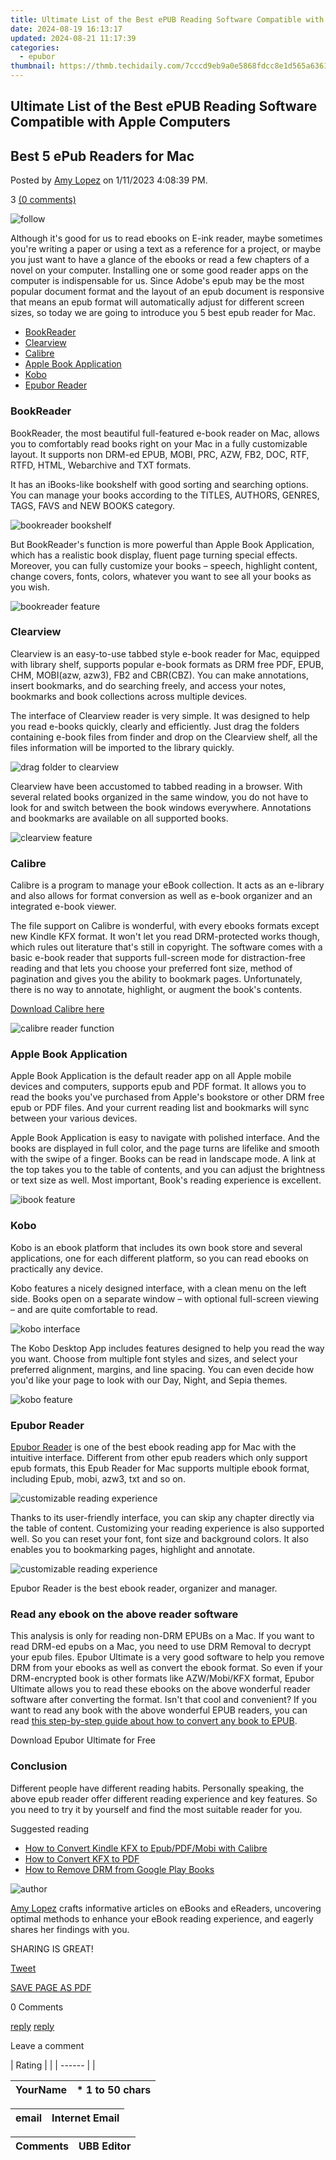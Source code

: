```yaml
---
title: Ultimate List of the Best ePUB Reading Software Compatible with Apple Computers
date: 2024-08-19 16:13:17
updated: 2024-08-21 11:17:39
categories:
  - epubor
thumbnail: https://thmb.techidaily.com/7cccd9eb9a0e5868fdcc8e1d565a6361afbd695166e4fbcce6c8036521a9edd3.jpg
---
```


## Ultimate List of the Best ePUB Reading Software Compatible with Apple Computers

## Best 5 ePub Readers for Mac

Posted by [Amy Lopez](https://shorturl.at/bmsEO) on 1/11/2023 4:08:39 PM.

3 [(0 comments)](http://www.epubor.com/#comment-area) 



![follow](http://www.epubor.com/images/follow.png)

[](https://twitter.com/intent/tweet?) 

Although it's good for us to read ebooks on E-ink reader, maybe sometimes you're writing a paper or using a text as a reference for a project, or maybe you just want to have a glance of the ebooks or read a few chapters of a novel on your computer. Installing one or some good reader apps on the computer is indispensable for us. Since Adobe's epub may be the most popular document format and the layout of an epub document is responsive that means an epub format will automatically adjust for different screen sizes, so today we are going to introduce you 5 best epub reader for Mac.

* [BookReader](https://tools.techidaily.com/epubor/products/)
* [Clearview](https://tools.techidaily.com/epubor/products/)
* [Calibre](https://tools.techidaily.com/epubor/products/)
* [Apple Book Application](https://tools.techidaily.com/epubor/products/)
* [Kobo](https://tools.techidaily.com/epubor/products/)
* [Epubor Reader](https://tools.techidaily.com/epubor/products/)

### BookReader

BookReader, the most beautiful full-featured e-book reader on Mac, allows you to comfortably read books right on your Mac in a fully customizable layout. It supports non DRM-ed EPUB, MOBI, PRC, AZW, FB2, DOC, RTF, RTFD, HTML, Webarchive and TXT formats. 

It has an iBooks-like bookshelf with good sorting and searching options. You can manage your books according to the TITLES, AUTHORS, GENRES, TAGS, FAVS and NEW BOOKS category.

![bookreader bookshelf](http://www.epubor.com/images/uppic/bookreader-bookshelf.png)

But BookReader's function is more powerful than Apple Book Application, which has a realistic book display, fluent page turning special effects. Moreover, you can fully customize your books – speech, highlight content, change covers, fonts, colors, whatever you want to see all your books as you wish.

![bookreader feature](http://www.epubor.com/images/uppic/bookreader-feature.png)

### Clearview

Clearview is an easy-to-use tabbed style e-book reader for Mac, equipped with library shelf, supports popular e-book formats as DRM free PDF, EPUB, CHM, MOBI(azw, azw3), FB2 and CBR(CBZ). You can make annotations, insert bookmarks, and do searching freely, and access your notes, bookmarks and book collections across multiple devices.

The interface of Clearview reader is very simple. It was designed to help you read e-books quickly, clearly and efficiently. Just drag the folders containing e-book files from finder and drop on the Clearview shelf, all the files information will be imported to the library quickly.

![drag folder to clearview](http://www.epubor.com/images/uppic/drag-folder-to-clearview.png)

Clearview have been accustomed to tabbed reading in a browser. With several related books organized in the same window, you do not have to look for and switch between the book windows everywhere. Annotations and bookmarks are available on all supported books. 

![clearview feature](http://www.epubor.com/images/uppic/clearview-feature.png)

### Calibre

Calibre is a program to manage your eBook collection. It acts as an e-library and also allows for format conversion as well as e-book organizer and an integrated e-book viewer.

The file support on Calibre is wonderful, with every ebooks formats except new Kindle KFX format. It won't let you read DRM-protected works though, which rules out literature that's still in copyright. The software comes with a basic e-book reader that supports full-screen mode for distraction-free reading and that lets you choose your preferred font size, method of pagination and gives you the ability to bookmark pages. Unfortunately, there is no way to annotate, highlight, or augment the book's contents. 

[Download Calibre here](https://calibre-ebook.com/download)

![calibre reader function](http://www.epubor.com/images/uppic/calibre-reader-function.png)

### Apple Book Application

Apple Book Application is the default reader app on all Apple mobile devices and computers, supports epub and PDF format. It allows you to read the books you've purchased from Apple's bookstore or other DRM free epub or PDF files. And your current reading list and bookmarks will sync between your various devices.

Apple Book Application is easy to navigate with polished interface. And the books are displayed in full color, and the page turns are lifelike and smooth with the swipe of a finger. Books can be read in landscape mode. A link at the top takes you to the table of contents, and you can adjust the brightness or text size as well. Most important, Book's reading experience is excellent.

![ibook feature](http://www.epubor.com/images/uppic/ibook-feature.png)

### Kobo

Kobo is an ebook platform that includes its own book store and several applications, one for each different platform, so you can read ebooks on practically any device.

Kobo features a nicely designed interface, with a clean menu on the left side. Books open on a separate window – with optional full-screen viewing – and are quite comfortable to read. 

![kobo interface](http://www.epubor.com/images/uppic/kobo-interface.png)

The Kobo Desktop App includes features designed to help you read the way you want. Choose from multiple font styles and sizes, and select your preferred alignment, margins, and line spacing. You can even decide how you'd like your page to look with our Day, Night, and Sepia themes.

![kobo feature](http://www.epubor.com/images/uppic/kobo-feature.png)

### Epubor Reader

[Epubor Reader](https://tools.techidaily.com/epubor/reader/) is one of the best ebook reading app for Mac with the intuitive interface. Different from other epub readers which only support epub formats, this Epub Reader for Mac supports multiple ebook format, including Epub, mobi, azw3, txt and so on. 

![customizable reading experience](http://www.epubor.com/images/uppic/epubor-reader-reading-mode-mac.png)

Thanks to its user-friendly interface, you can skip any chapter directly via the table of content. Customizing your reading experience is also supported well. So you can reset your font, font size and background colors. It also enables you to bookmarking pages, highlight and annotate. 

![customizable reading experience](http://www.epubor.com/images/uppic/Customizable-reading-experience.jpg)

Epubor Reader is the best ebook reader, organizer and manager.

### Read any ebook on the above reader software

This analysis is only for reading non-DRM EPUBs on a Mac. If you want to read DRM-ed epubs on a Mac, you need to use DRM Removal to decrypt your epub files. Epubor Ultimate is a very good software to help you remove DRM from your ebooks as well as convert the ebook format. So even if your DRM-encrypted book is other formats like AZW/Mobi/KFX format, Epubor Ultimate allows you to read these ebooks on the above wonderful reader software after converting the format. Isn't that cool and convenient? If you want to read any book with the above wonderful EPUB readers, you can read [this step-by-step guide about how to convert any book to EPUB](https://tools.techidaily.com/epubor/products/).

Download Epubor Ultimate for Free

[](https://tools.techidaily.com/epubor/ultimate/) [](https://tools.techidaily.com/epubor/ultimate/) 

### Conclusion

Different people have different reading habits. Personally speaking, the above epub reader offer different reading experience and key features. So you need to try it by yourself and find the most suitable reader for you. 

Suggested reading

* [How to Convert Kindle KFX to Epub/PDF/Mobi with Calibre](https://tools.techidaily.com/epubor/products/)
* [How to Convert KFX to PDF](https://tools.techidaily.com/epubor/products/)
* [How to Remove DRM from Google Play Books](https://tools.techidaily.com/epubor/products/)

![author](http://www.epubor.com/images/uppic/Hillary.png)

[Amy Lopez](https://shorturl.at/bmsEO) crafts informative articles on eBooks and eReaders, uncovering optimal methods to enhance your eBook reading experience, and eagerly shares her findings with you.

SHARING IS GREAT!

[Tweet](https://twitter.com/share) 

[SAVE PAGE AS PDF](https://tools.techidaily.com/epubor/reader/) 



0 Comments

[reply](https://tools.techidaily.com/epubor/products/) [reply](https://tools.techidaily.com/epubor/products/) 

Leave a comment

| Rating |  |
| ------ |  |

| YourName | \*  1 to 50 chars |
| -------- | ----------------- |

| email | Internet Email |
| ----- | -------------- |

| Comments | UBB Editor |
| -------- | ---------- |

<ins class="adsbygoogle"
     style="display:block"
     data-ad-format="autorelaxed"
     data-ad-client="ca-pub-7571918770474297"
     data-ad-slot="1223367746"></ins>



<ins class="adsbygoogle"
     style="display:block"
     data-ad-client="ca-pub-7571918770474297"
     data-ad-slot="8358498916"
     data-ad-format="auto"
     data-full-width-responsive="true"></ins>
